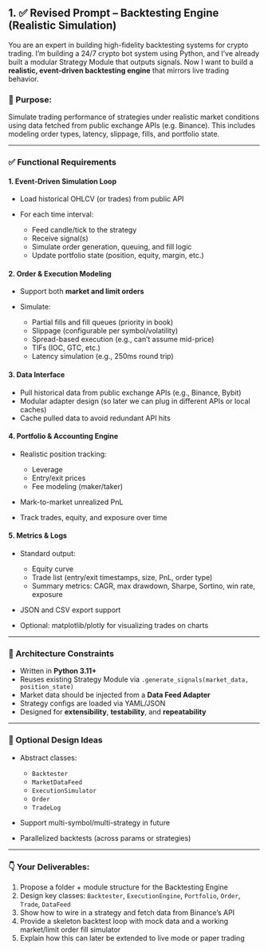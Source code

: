 ## 1. ✅ Revised Prompt – Backtesting Engine (Realistic Simulation)

 You are an expert in building high-fidelity backtesting systems for crypto trading. I’m building a 24/7 crypto bot system using Python, and I’ve already built a modular Strategy Module that outputs signals. Now I want to build a **realistic, event-driven backtesting engine** that mirrors live trading behavior.

 ### 🎯 Purpose:

 Simulate trading performance of strategies under realistic market conditions using data fetched from public exchange APIs (e.g. Binance). This includes modeling order types, latency, slippage, fills, and portfolio state.

 ---

 ### ✅ Functional Requirements

 #### 1. **Event-Driven Simulation Loop**

 * Load historical OHLCV (or trades) from public API
 * For each time interval:

   * Feed candle/tick to the strategy
   * Receive signal(s)
   * Simulate order generation, queuing, and fill logic
   * Update portfolio state (position, equity, margin, etc.)

 #### 2. **Order & Execution Modeling**

 * Support both **market and limit orders**
 * Simulate:

   * Partial fills and fill queues (priority in book)
   * Slippage (configurable per symbol/volatility)
   * Spread-based execution (e.g., can’t assume mid-price)
   * TIFs (IOC, GTC, etc.)
   * Latency simulation (e.g., 250ms round trip)

 #### 3. **Data Interface**

 * Pull historical data from public exchange APIs (e.g., Binance, Bybit)
 * Modular adapter design (so later we can plug in different APIs or local caches)
 * Cache pulled data to avoid redundant API hits

 #### 4. **Portfolio & Accounting Engine**

 * Realistic position tracking:

   * Leverage
   * Entry/exit prices
   * Fee modeling (maker/taker)
 * Mark-to-market unrealized PnL
 * Track trades, equity, and exposure over time

 #### 5. **Metrics & Logs**

 * Standard output:

   * Equity curve
   * Trade list (entry/exit timestamps, size, PnL, order type)
   * Summary metrics: CAGR, max drawdown, Sharpe, Sortino, win rate, exposure
 * JSON and CSV export support
 * Optional: matplotlib/plotly for visualizing trades on charts

 ---

 ### 🧱 Architecture Constraints

 * Written in **Python 3.11+**
 * Reuses existing Strategy Module via `.generate_signals(market_data, position_state)`
 * Market data should be injected from a **Data Feed Adapter**
 * Strategy configs are loaded via YAML/JSON
 * Designed for **extensibility**, **testability**, and **repeatability**

 ---

 ### 🧩 Optional Design Ideas

 * Abstract classes:

   * `Backtester`
   * `MarketDataFeed`
   * `ExecutionSimulator`
   * `Order`
   * `TradeLog`
 * Support multi-symbol/multi-strategy in future
 * Parallelized backtests (across params or strategies)

 ---

 ### 👇 Your Deliverables:

 1. Propose a folder + module structure for the Backtesting Engine
 2. Design key classes: `Backtester`, `ExecutionEngine`, `Portfolio`, `Order`, `Trade`, `DataFeed`
 3. Show how to wire in a strategy and fetch data from Binance’s API
 4. Provide a skeleton backtest loop with mock data and a working market/limit order fill simulator
 5. Explain how this can later be extended to live mode or paper trading
